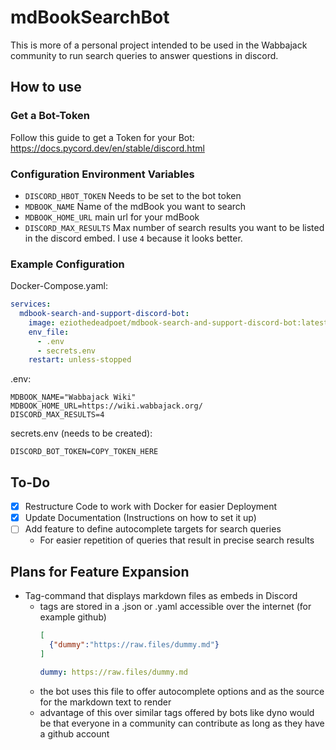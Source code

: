 # mdBookSearchBot

This is more of a personal project intended to be used in the Wabbajack community to run search queries to answer questions in discord.

## How to use

### Get a Bot-Token

Follow this guide to get a Token for your Bot:
https://docs.pycord.dev/en/stable/discord.html

### Configuration Environment Variables

- `DISCORD_HBOT_TOKEN` Needs to be set to the bot token
- `MDBOOK_NAME` Name of the mdBook you want to search
- `MDBOOK_HOME_URL` main url for your mdBook
- `DISCORD_MAX_RESULTS` Max number of search results you want to be listed in the discord embed. I use `4` because it looks better. 

### Example Configuration

Docker-Compose.yaml:
```yaml
services:
  mdbook-search-and-support-discord-bot:
    image: eziothedeadpoet/mdbook-search-and-support-discord-bot:latest
    env_file:
      - .env
      - secrets.env
    restart: unless-stopped
```

.env:
```dotenv
MDBOOK_NAME="Wabbajack Wiki"
MDBOOK_HOME_URL=https://wiki.wabbajack.org/
DISCORD_MAX_RESULTS=4
```

secrets.env (needs to be created):
```dotenv
DISCORD_BOT_TOKEN=COPY_TOKEN_HERE
```

## To-Do

- [x] Restructure Code to work with Docker for easier Deployment
- [x] Update Documentation (Instructions on how to set it up)
- [ ] Add feature to define autocomplete targets for search queries
  - For easier repetition of queries that result in precise search results
 
## Plans for Feature Expansion

- Tag-command that displays markdown files as embeds in Discord
  - tags are stored in a .json or .yaml accessible over the internet (for example github)
    ```json
    [
      {"dummy":"https://raw.files/dummy.md"}
    ]
    ```
    ```yaml
    dummy: https://raw.files/dummy.md
    ```
  - the bot uses this file to offer autocomplete options and as the source for the markdown text to render
  - advantage of this over similar tags offered by bots like dyno would be that everyone in a community can contribute as long as they have a github account
